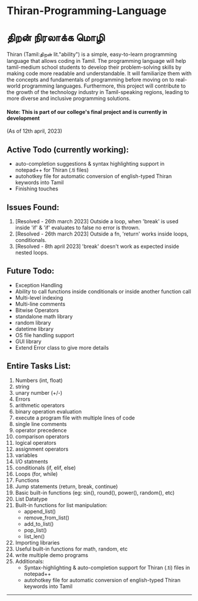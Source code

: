 # Thiran-Programming-Language
# திறன் நிரலாக்க மொழி
Thiran (Tamil:திறன் lit."ability") is a simple, easy-to-learn programming language that allows coding in Tamil. The programming language will help tamil-medium school students to develop their problem-solving skills by making code more readable and understandable. It will familiarize them with the concepts and fundamentals of programming before moving on to real-world programming languages. Furthermore, this project will contribute to the growth of the technology industry in Tamil-speaking regions, leading to more diverse and inclusive programming solutions.

#### Note: This is part of our college's final project and is currently in development

(As of 12th april, 2023)
## Active Todo (currently working):
- auto-completion suggestions & syntax highlighting support in notepad++ for Thiran (.ti files)
- autohotkey file for automatic conversion of english-typed Thiran keywords into Tamil
- Finishing touches

## Issues Found:
1. [Resolved - 26th march 2023] 
    Outside a loop, when 'break' is used inside 'if' & 'if' evaluates to false
    no error is thrown.
2. [Resolved - 26th march 2023]
    Outside a fn, 'return' works inside loops, conditionals.
3. [Resolved - 8th april 2023]
    'break' doesn't work as expected inside nested loops.

## Future Todo:
- Exception Handling
- Ability to call functions inside conditionals or inside another function call
- Multi-level indexing
- Multi-line comments
- Bitwise Operators
- standalone math library
- random library
- datetime library
- OS file handling support
- GUI library
- Extend Error class to give more details

## Entire Tasks List:
1. Numbers (int, float)
2. string
3. unary number (+/-)
4. Errors
5. arithmetic operators
6. binary operation evaluation
7. execute a program file with multiple lines of code
8. single line comments
9. operator precedence
10. comparison operators
11. logical operators
12. assignment operators
13. variables
14. I/O statments
15. conditionals (if, elif, else)
16. Loops (for, while)
17. Functions
18. Jump statements (return, break, continue)
19. Basic built-in functions (eg: sin(), round(), power(), random(), etc)
20. List Datatype
21. Built-in functions for list manipulation:
    - append_list()
    - remove_from_list()
    - add_to_list()
    - pop_list()
    - list_len()
22. Importing libraries
23. Useful built-in functions for math, random, etc
24. write multiple demo programs
25. Additionals: 
    - Syntax-highlighting & auto-completion support for Thiran (.ti) files in notepad++
    - autohotkey file for automatic conversion of english-typed Thiran keywords into Tamil
--------------------------------------------------------------
